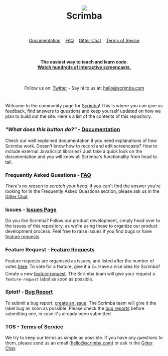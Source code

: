 <h1 align="center">
	<img src="http://osloedtech.no/wp-content/uploads/2017/02/Scrimba-logo.jpg">
	<br>
  <span>Scrimba</span>
  <br>
  <br>
</h1>

<p align="center">
	<a href="DOCS.md">Documentation</a>&nbsp;&nbsp;&nbsp;
  <a href="FAQ.md">FAQ</a>&nbsp;&nbsp;&nbsp;
	<a href="https://gitter.im/scrimba_community/Lobby?utm_source=badge&utm_medium=badge&utm_campaign=pr-badge&utm_content=badge">Gitter Chat</a>&nbsp;&nbsp;&nbsp;
  <a href="TERMS.md">Terms of Sevice</a>
</p>

<br>

<h4 align="center">
	The easiest way to teach and learn code.
	<br>
	<a href="https://scrimba.com/">Watch hundreds of interactive screencasts.</a>
</h4>

<br>

<p align="center">
Follow us on: <a href="https://twitter.com/scrimba_com">Twitter</a> - Say hi to us  at: <a href="mailto:hello@scrimba.com">hello@scrimba.com</a>
</p>

<h1 align="center"></h1>

Welcome to the community page for [Scrimba](https://scrimba.com/)! This is where you can give us feedback, find answers to questions and keep yourself updated on how we plan to build out the site. Here's a list of the contents of this repository.

### _"What does this button do?"_ - <a href="DOCS.md">Documentation</a>
Check our well explained documentation if you need explanations of how Scrimba work. Doesn't know how to record and edit screencasts? How to include external JavaScript libraries? Just take a quick look on the documentation and you will know all Scrimba's functionality from head to tail.

### Frequently Asked Questions - <a href="FAQ.md">FAQ</a>
_There's no reason to scratch your head_, if you can't find the answer you're looking for in the Frequently Asked Questions section, please ask us in the [Gitter Chat](https://gitter.im/scrimba_community/Lobby?utm_source=badge&utm_medium=badge&utm_campaign=pr-badge&utm_content=badge).

### Issues  - <a href="https://github.com/scrimba/community/issues">Issues Page</a>
Do you like Scrimba? Follow our product development, simply head over to the issues of this repository, as we're using these to organize our product development process. Feel free to raise issues if you find bugs or have <a href="https://github.com/scrimba/community/issues?q=is%3Aopen+is%3Aissue+label%3Afeature-request+sort%3Areactions-%2B1-desc">feature requests</a>.

### Feature Request - <a href="https://github.com/scrimba/community/issues?q=is%3Aopen+is%3Aissue+label%3Afeature-request+sort%3Areactions-%2B1-desc">Feature Requests</a>

Feature requests are organised as issues, and listed after the number of votes <a href="https://github.com/scrimba/community/issues?q=is%3Aopen+is%3Aissue+label%3Afeature-request+sort%3Areactions-%2B1-desc">here</a>. To vote for a feature, give it a :+1:. Have a nice idea for Scrimba? Create a new <a href="https://github.com/scrimba/community/issues/new">feature request</a>. The Scrimba team will give your request a _`feature-request`_ label as soon as possible.

### _Splat!_ -  <a href="https://github.com/scrimba/community/issues?q=is%3Aopen+is%3Aissue+label%3Abug">Bug Report</a>
To submit a bug report, <a href="https://github.com/scrimba/community/issues/new">create an issue</a>. The Scrimba team will give it the label *bug* as soon as possible. Please check the [bug reports](https://github.com/scrimba/community/issues?q=is%3Aopen+is%3Aissue+label%3Abug) before submitting one, in case it's already been submitted.

### TOS - <a href="TERMS.md">Terms of Service</a>
We try to keep our terms as simple as possible. If you have any questions to them, please send us an email (<a href="mailto:hello@scrimba.com">hello@scrimba.com</a>) or ask in the [Gitter Chat](https://gitter.im/scrimba_community/Lobby?utm_source=badge&utm_medium=badge&utm_campaign=pr-badge&utm_content=badge).
